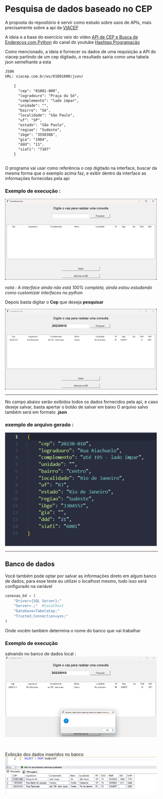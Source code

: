 # Pesquisa de dados baseado no CEP

A proposta do repositório é servir como estudo sobre usos de APIs, mais precisamente sobre a api da [VIACEP](https://viacep.com.br/)

A ideia e a base do exercício veio do vídeo [
API de CEP e Busca de Endereços com Python](https://www.youtube.com/watch?v=m72WIejruxI) do canal do youtube [Hashtag Programação](https://www.youtube.com/@HashtagProgramacao)

Como mencionado, a ideia é fornecer os dados de uma requisição a API do viacep partindo de um cep digitado, o resultado sairia como uma tabela json semelhante a esta

```
JSON
URL: viacep.com.br/ws/01001000/json/

    {
      "cep": "01001-000",
      "logradouro": "Praça da Sé",
      "complemento": "lado ímpar",
      "unidade": "",
      "bairro": "Sé",
      "localidade": "São Paulo",
      "uf": "SP",
      "estado": "São Paulo",
      "regiao": "Sudeste",
      "ibge": "3550308",
      "gia": "1004",
      "ddd": "11",
      "siafi": "7107"
    }
          
```

O programa vai usar como referência  o cep digitado na interface, buscar da mesma forma que o exemplo acima faz, e exibir dentro da interface as informações fornecidas pela api

### Exemplo de execução :

<img src='assets/img1.png' width =500>

_nota : A interface ainda não está 100% completa, ainda estou estudando como customizar interfaces no python_

Depois basta digitar o **Cep** que deseja **pesquisar**

<img src='assets/img2.png' width =500>

___

No campo abaixo serão exibidos todos os dados fornecidos pela api, e caso deseje salvar, basta apertar o botão de salvar em baixo
O arquivo salvo também será em formato **.json**

### exemplo de arquivo gerado : 
<img src='assets/img3.png' width =500>

___

## Banco de dados
Você também pode optar por salvar as informações direto em algum banco de dados, 
para esse teste eu utilizei o localhost mesmo, tudo isso será configurado na variável
```Python
conexao_bd = (
    "Driver={SQL Server};"
    "Server=.;"  #localhost
    "Database=TabelaCep;"
    "Trusted_Connection=yes;"
)
```
Onde vocêm também determina o nome do banco que vai trabalhar
<br>
### Exemplo de execução 
salvando no banco de dados local :
<br>
<img src='assets/img5.png' width =500>

<br>

Exibição dos dados inseridos no banco
<img src='assets/img6.png' width =500>